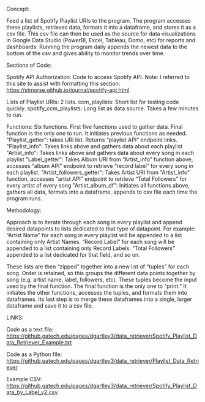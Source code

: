 Concept:

Feed a list of Spotify Playlist URIs to the program. The program accesses these playlists, retrieves data, formats it into a dataframe, and stores it as a csv file. This csv file can then be used as the source for data visualizations in Google Data Studio (PowerBI, Excel, Tableau, Domo, etc) for reports and dashboards. Running the program daily appends the newest data to the bottom of the csv and gives ability to monitor trends over time.

Sections of Code:

Spotify API Authorization: Code to access Spotify API. Note: I referred to this site to assist with formatting this section: https://stmorse.github.io/journal/spotify-api.html

Lists of Playlist URIs: 2 lists.
        ccm_playlists: Short list for testing code quickly.
        spotify_ccm_playlists: Long list as data source. Takes a few minutes to run.

Functions: Six functions.
    First five functions used to gather data.
    Final function is the only one to run. It initiates previous functions as needed.
        "Playlist_getter": takes URI list. Returns “playlist API” endpoint links.
        "Playlist_info": Takes links above and gathers data about each playlist
        "Artist_info": Takes links above and gathers data about every song in each playlist
        "Label_getter": Takes Album URI from “Artist_info” function above, accesses “album API” endpoint to retrieve “record label” for every song in each playlist.
        "Artist_followers_getter": Takes Artist URI from “Artist_info” function, accesses “artist API” endpoint to retrieve “Total Followers” for every artist of every song
        "Artist_album_df": Initiates all functions above, gathers all data, formats into a dataframe, appends to csv file each time the program runs.

Methodology:

Approach is to iterate through each song in every playlist and append desired datapoints to lists dedicated to that type of datapoint. For example: “Artist Name” for each song in every playlist will be appended to a list containing only Artist Names. “Record Label” for each song will be appended to a list containing only Record Labels. “Total Followers” appended to a list dedicated for that field, and so on.

These lists are then “zipped” together into a new list of “tuples” for each song. Order is retained, so this groups the different data points together by song (e.g. artist name, label, followers, etc). These tuples become the input used by the final function.
The final function is the only one to “print.” It initiates the other functions, accesses the tuples, and formats them into dataframes. Its last step is to merge these dataframes into a single, larger dataframe and save it to a csv file.

LINKS:

Code as a text file: https://github.gatech.edu/pages/dgartley3/data_retriever/Spotify_Playlist_Data_Retriever_Example.txt

Code as a Python file: https://github.gatech.edu/pages/dgartley3/data_retriever/Playlist_Data_Retriever

Example CSV: https://github.gatech.edu/pages/dgartley3/data_retriever/Spotify_Playlist_Data_by_Label_v2.csv
